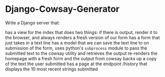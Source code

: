 # Django-Cowsay-Generator
Write a Django server that:

has a view for the index that does two things: if there is output, render it to the browser, and always renders a fresh version of our form
has a form that just takes in a text line
has a model that we can save the text line to
on submission of the form, uses python's `subprocess` module to pass the submitted text to the cowsay utility and retrieves the output
re-renders the homepage with a fresh form and the output from cowsay
backs up a copy of the text the user submitted
has a page at the endpoint /history that displays the 10 most recent strings submitted
